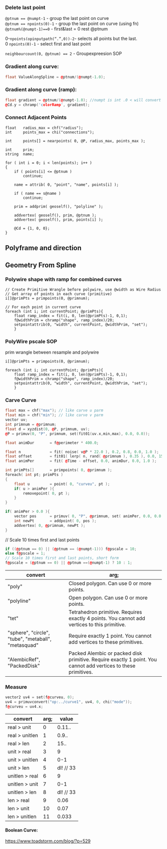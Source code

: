 

### Delete last point    
`@ptnum == @numpt-1` - group the last point on curve  
`@ptnum == npoints(0)-1` - group the last point on curve (using fn)  
`@ptnum%(@numpt-1)==0`  - first&last = 0 rest @ptnum   

0-`npoints(opinputpath(“.”,0))-2`- selects all points but the last.  
0 `npoints(0)-1` - select first and last point   

`neighbourcount(0, @ptnum) == 2` - Groupexpreesion SOP  

###  Gradient along curve:
```cpp
float ValueAlongSpline = @ptnum/(@numpt-1.0);
```
###  Gradient along curve (ramp):
```cpp
float gradient = @ptnum/(@numpt-1.0); //numpt is int .0 < will convert it   
@Cd.y = chramp('colorRamp', gradient);  
```


### Connect Adjacent Points
```
float   radius_max = chf("radius");
int     points_max = chi("connections");

int     points[] = nearpoints( 0, @P, radius_max, points_max );

int     prim;
string  name;

for ( int i = 0; i < len(points); i++ )
{
    if ( points[i] <= @ptnum )
        continue;         
        
    name = attrib( 0, "point", "name", points[i] );
    
    if ( name == s@name )
        continue;         
    
    prim = addprim( geoself(), "polyline" );            
    
    addvertex( geoself(), prim, @ptnum );
    addvertex( geoself(), prim, points[i] );
    
    @Cd = {1, 0, 0};
}
```

## Polyframe and direction  
## Geometry From Spline 

### Polywire shape with ramp for combined curves 
```
// Create Primitive Wrangle before polywire, use @width as Wire Radius
// Get array of points in each curve (primitive)
i[]@primPts = primpoints(0, @primnum);

// For each point in current curve
foreach (int i; int currentPoint; @primPts){
    float ramp_index = fit(i, 0, len(@primPts)-1, 0,1);
    f@widthPrim = chramp("shape", ramp_index)/20;
    setpointattrib(0, "width", currentPoint, @widthPrim, "set"); 
    }
 ```

### PolyWire pscale SOP
prim wrangle between resample and polywire  
```
i[]@primPts = primpoints(0, @primnum);

foreach (int i; int currentPoint; @primPts){
    float ramp_index = fit(i, 0, len(@primPts)-1, 0,1);
    f@widthPrim = chramp("shape", ramp_index)/20;
    setpointattrib(0, "width", currentPoint, @widthPrim, "set"); 
    }
```

### Carve Curve
```cpp
float max = chf("max"); // like carve u parm
float min = chf("min"); // like carve v parm
vector uv;     
int primnum = @primnum;
float d = xyzdist(0, @P, primnum, uv);
@P = primuv(0, "P", primnum, set(fit01(uv.x,min,max), 0.0, 0.0));
```

```cpp
float animDur       = f@perimeter * 400.0;

float n             = fit( noise( v@P * 22.0 ), 0.2, 0.8, 0.0, 1.0 );
float offset        = fit01( lerp( n, rand( @primnum ), 0.35 ), 0.0, 15.0 );
float animPer       = fit( @Time - offset, 0.0, animDur, 0.0, 1.0 );

int primPts[]       = primpoints( 0, @primnum );
foreach( int pt; primPts )
{
    float u         = point( 0, "curveu", pt );
    if( u > animPer ){
        removepoint( 0, pt );
    }
}

if( animPer > 0.0 ){
    vector pos      = primuv( 0, "P", @primnum, set( animPer, 0.0, 0.0 ) );
    int newPt       = addpoint( 0, pos );
    addvertex( 0, @primnum, newPt );
}
```

// Scale 10 times first and last points

```cpp
if ((@ptnum == 0) || (@ptnum == (@numpt-1))) f@pscale = 10; 
else f@pscale = 1;
// Scale 10 times first and last points, short form    
f@pscale = (@ptnum == 0) || @ptnum ==(@numpt-1) ? 10 : 1;
```

 convert | arg; 
--- | --- 
"poly" |  Closed polygon. Can use 0 or more points. 
"polyline"  |  Open polygon. Can use 0 or more points.      
"tet" | Tetrahedron primitive. Requires exactly 4 points. You cannot add vertices to this primitive.
"sphere", "circle", "tube", "metaball", "metasquad" |   Require exactly 1 point. You cannot add vertices to these primitives.
"AlembicRef", "PackedDisk" | Packed Alembic or packed disk primitive. Require exactly 1 point. You cannot add vertices to these primitives. 

### Measure
```cpp
vector2 uv4 = set(f@curveu, 0);
uv4 = primuvconvert("op:../curve1", uv4, 0, chi("mode"));
f@curveu = uv4.x;
```

 convert | arg; | value
--- | --- | ---
real > unit |          0  |  0.11..   
real > unitlen |       1  |  0.9..
real > len |          2 |  15..
unit > real  |         3  |  9
unit > unitlen  |      4  | 0-1
unit > len    |        5  | dl! // 33 
unitlen > real  |      6  |  9
unitlen > unit  |       7  | 0-1
unitlen > len  |       8  | dl! // 33
len > real   |        9  |  0.06
len > unit    |        10  |  0.07
len > unitlen |      11  |  0.033

#### Boolean Curve: 
https://www.toadstorm.com/blog/?p=529  

